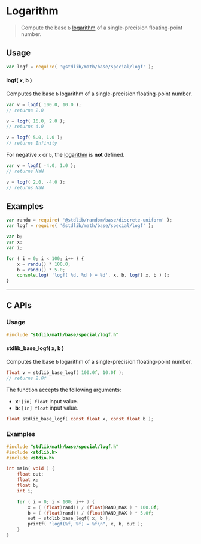 <!--

@license Apache-2.0

Copyright (c) 2024 The Stdlib Authors.

Licensed under the Apache License, Version 2.0 (the "License");
you may not use this file except in compliance with the License.
You may obtain a copy of the License at

   http://www.apache.org/licenses/LICENSE-2.0

Unless required by applicable law or agreed to in writing, software
distributed under the License is distributed on an "AS IS" BASIS,
WITHOUT WARRANTIES OR CONDITIONS OF ANY KIND, either express or implied.
See the License for the specific language governing permissions and
limitations under the License.

-->

# Logarithm

> Compute the base `b` [logarithm][logarithm] of a single-precision floating-point number.

<section class="usage">

## Usage

```javascript
var logf = require( '@stdlib/math/base/special/logf' );
```

#### logf( x, b )

Computes the base `b` logarithm of a single-precision floating-point number.

```javascript
var v = logf( 100.0, 10.0 );
// returns 2.0

v = logf( 16.0, 2.0 );
// returns 4.0

v = logf( 5.0, 1.0 );
// returns Infinity
```

For negative `x` or `b`, the [logarithm][logarithm] is **not** defined.

```javascript
var v = logf( -4.0, 1.0 );
// returns NaN

v = logf( 2.0, -4.0 );
// returns NaN
```

</section>

<!-- /.usage -->

<section class="examples">

## Examples

<!-- eslint no-undef: "error" -->

```javascript
var randu = require( '@stdlib/random/base/discrete-uniform' );
var logf = require( '@stdlib/math/base/special/logf' );

var b;
var x;
var i;

for ( i = 0; i < 100; i++ ) {
    x = randu() * 100.0;
    b = randu() * 5.0;
    console.log( 'logf( %d, %d ) = %d', x, b, logf( x, b ) );
}
```

</section>

<!-- /.examples -->

<!-- C interface documentation. -->

* * *

<section class="c">

## C APIs

<!-- Section to include introductory text. Make sure to keep an empty line after the intro `section` element and another before the `/section` close. -->

<section class="intro">

</section>

<!-- /.intro -->

<!-- C usage documentation. -->

<section class="usage">

### Usage

```c
#include "stdlib/math/base/special/logf.h"
```

#### stdlib_base_logf( x, b )

Computes the base `b` logarithm of a single-precision floating-point number.

```c
float v = stdlib_base_logf( 100.0f, 10.0f );
// returns 2.0f
```

The function accepts the following arguments:

-   **x**: `[in] float` input value.
-   **b**: `[in] float` input value.

```c
float stdlib_base_logf( const float x, const float b );
```

</section>

<!-- /.usage -->

<!-- C API usage notes. Make sure to keep an empty line after the `section` element and another before the `/section` close. -->

<section class="notes">

</section>

<!-- /.notes -->

<!-- C API usage examples. -->

<section class="examples">

### Examples

```c
#include "stdlib/math/base/special/logf.h"
#include <stdlib.h>
#include <stdio.h>

int main( void ) {
    float out;
    float x;
    float b;
    int i;

    for ( i = 0; i < 100; i++ ) {
        x = ( (float)rand() / (float)RAND_MAX ) * 100.0f;
        b = ( (float)rand() / (float)RAND_MAX ) * 5.0f;
        out = stdlib_base_logf( x, b );
        printf( "logf(%f, %f) = %f\n", x, b, out );
    }
}
```

</section>

<!-- /.examples -->

</section>

<!-- /.c -->

<!-- Section for related `stdlib` packages. Do not manually edit this section, as it is automatically populated. -->

<section class="related">

</section>

<!-- /.related -->

<!-- Section for all links. Make sure to keep an empty line after the `section` element and another before the `/section` close. -->

<section class="links">

[logarithm]: https://en.wikipedia.org/wiki/Logarithm

<!-- <related-links> -->

<!-- </related-links> -->

</section>

<!-- /.links -->
